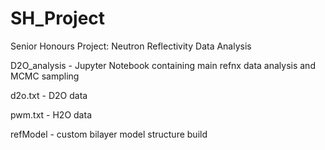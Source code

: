 # SH_Project
Senior Honours Project: Neutron Reflectivity Data Analysis

D2O_analysis - Jupyter Notebook containing main refnx data analysis and MCMC sampling 

d2o.txt - D2O data 

pwm.txt - H2O data 

refModel - custom bilayer model structure build 
